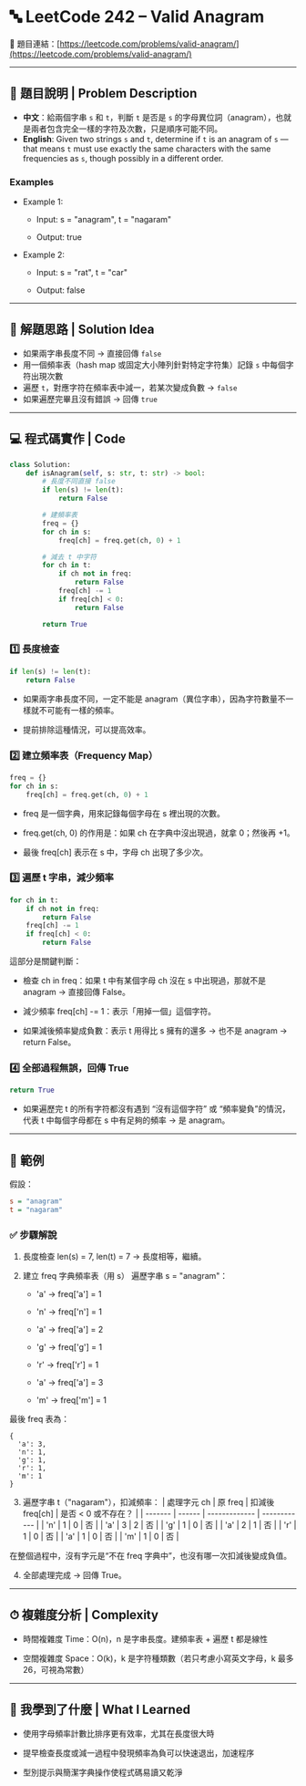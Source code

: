 # 🔤 LeetCode 242 – Valid Anagram
🔗 題目連結：[https://leetcode.com/problems/valid-anagram/](https://leetcode.com/problems/valid-anagram/)

---

## 📄 題目說明 | Problem Description

- **中文**：給兩個字串 `s` 和 `t`，判斷 `t` 是否是 `s` 的字母異位詞（anagram），也就是兩者包含完全一樣的字符及次數，只是順序可能不同。
- **English**: Given two strings `s` and `t`, determine if `t` is an anagram of `s` — that means `t` must use exactly the same characters with the same frequencies as `s`, though possibly in a different order.

### Examples
- Example 1:

    - Input: s = "anagram", t = "nagaram"

    - Output: true

- Example 2:

    - Input: s = "rat", t = "car"

    - Output: false

---

## 🧠 解題思路 | Solution Idea

- 如果兩字串長度不同 → 直接回傳 `false`  
- 用一個頻率表（hash map 或固定大小陣列針對特定字符集）記錄 `s` 中每個字符出現次數  
- 遍歷 `t`，對應字符在頻率表中減一，若某次變成負數 → `false`  
- 如果遍歷完畢且沒有錯誤 → 回傳 `true`

---

## 💻 程式碼實作 | Code

```python
class Solution:
    def isAnagram(self, s: str, t: str) -> bool:
        # 長度不同直接 false
        if len(s) != len(t):
            return False

        # 建頻率表
        freq = {}
        for ch in s:
            freq[ch] = freq.get(ch, 0) + 1

        # 減去 t 中字符
        for ch in t:
            if ch not in freq:
                return False
            freq[ch] -= 1
            if freq[ch] < 0:
                return False

        return True
```
### 1️⃣ 長度檢查
```python
if len(s) != len(t):
    return False
```
- 如果兩字串長度不同，一定不能是 anagram（異位字串），因為字符數量不一樣就不可能有一樣的頻率。

- 提前排除這種情況，可以提高效率。

### 2️⃣ 建立頻率表（Frequency Map）
```python
freq = {}
for ch in s:
    freq[ch] = freq.get(ch, 0) + 1
```
- freq 是一個字典，用來記錄每個字母在 s 裡出現的次數。

- freq.get(ch, 0) 的作用是：如果 ch 在字典中沒出現過，就拿 0；然後再 +1。

- 最後 freq[ch] 表示在 s 中，字母 ch 出現了多少次。
### 3️⃣ 遍歷 t 字串，減少頻率
```python
for ch in t:
    if ch not in freq:
        return False
    freq[ch] -= 1
    if freq[ch] < 0:
        return False
```
這部分是關鍵判斷：

- 檢查 ch in freq：如果 t 中有某個字母 ch 沒在 s 中出現過，那就不是 anagram → 直接回傳 False。

- 減少頻率 freq[ch] -= 1：表示「用掉一個」這個字符。

- 如果減後頻率變成負數：表示 t 用得比 s 擁有的還多 → 也不是 anagram → return False。
### 4️⃣ 全部過程無誤，回傳 True
```python
return True
```
- 如果遍歷完 t 的所有字符都沒有遇到 “沒有這個字符” 或 “頻率變負”的情況，代表 t 中每個字母都在 s 中有足夠的頻率 → 是 anagram。

---

## 🧪 範例

假設：
```ini
s = "anagram"
t = "nagaram"
```
### ✅ 步驟解說

1. 長度檢查
    len(s) = 7, len(t) = 7 → 長度相等，繼續。

2. 建立 freq 字典頻率表（用 s）
    遍歷字串 s = "anagram"：

    - 'a' → freq['a'] = 1

    - 'n' → freq['n'] = 1

    - 'a' → freq['a'] = 2

    - 'g' → freq['g'] = 1

    - 'r' → freq['r'] = 1

    - 'a' → freq['a'] = 3

    - 'm' → freq['m'] = 1

最後 freq 表為：
```arduino
{
  'a': 3,
  'n': 1,
  'g': 1,
  'r': 1,
  'm': 1
}
```
3. 遍歷字串 t（"nagaram"），扣減頻率：
| 處理字元 ch | 原 freq | 扣減後 freq\[ch] | 是否 < 0 或不存在？ |
| ------- | ------ | ------------- | ------------ |
| 'n'     | 1      | 0             | 否            |
| 'a'     | 3      | 2             | 否            |
| 'g'     | 1      | 0             | 否            |
| 'a'     | 2      | 1             | 否            |
| 'r'     | 1      | 0             | 否            |
| 'a'     | 1      | 0             | 否            |
| 'm'     | 1      | 0             | 否            |

在整個過程中，沒有字元是“不在 freq 字典中”，也沒有哪一次扣減後變成負值。

4. 全部處理完成 → 回傳 True。

---

## ⏱ 複雜度分析 | Complexity

- 時間複雜度 Time：O(n)，n 是字串長度。建頻率表 + 遍歷 t 都是線性

- 空間複雜度 Space：O(k)，k 是字符種類數（若只考慮小寫英文字母，k 最多 26，可視為常數）

---

## 📝 我學到了什麼 | What I Learned

- 使用字母頻率計數比排序更有效率，尤其在長度很大時

- 提早檢查長度或減一過程中發現頻率為負可以快速退出，加速程序

- 型別提示與簡潔字典操作使程式碼易讀又乾淨